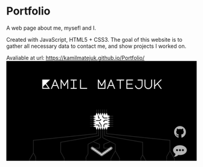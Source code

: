 # Portfolio
A web page about me, mysefl and I.

Created with JavaScript, HTML5 + CSS3.
The goal of this website is to gather all necessary data to contact me, and show projects I worked on.

Avaliable at url: https://kamilmatejuk.github.io/Portfolio/
![](img/webpage-img-1.PNG)

<!-- TABLE OF CONTENTS -->
<!-- ## Table of Contents

* [About the Project](#about-the-project)
  * [Built With](#built-with)
* [Getting Started](#getting-started)
  * [Prerequisites](#prerequisites)
  * [Installation](#installation)
* [Usage](#usage)
* [Authors](#authors)
* [License](#license) -->

<!-- ABOUT THE PROJECT -->
<!-- ## About The Project

  To-do-list is a simple web app that was created as a team project for *CodersCamp 2019*.
  The project's aim was to learn the basics of node.js and make apps for each backend and frontend and to enable communication between them. -->


<!-- ### Built With
The website was created with:
* [Node.js](https://nodejs.org)
* [mongoDB](https://www.mongodb.com/)
* [Bootstrap](https://getbootstrap.com)
* [Webpack](https://webpack.js.org/)
* [Babel](https://babeljs.io/)

A REST API was made with Express.js in Node.js.
Finally we deployed both apps using [Heroku](https://heroku.com) and *mongoDB* database in the cloud. -->

<!-- GETTING STARTED -->
<!-- ## Getting Started

To get a local copy up and running follow these simple steps.

### Prerequisites

* [Node.js](https://nodejs.org)

To check if you have Node.js installed, run this command in your terminal:
```sh
node -v
```

To confirm that you have npm installed you can run this command in your terminal:
```sh
npm -v
```

### Installation

1. Clone the repo
```sh
git clone https://github.com/teresakozera/To-do-list.git
```
2. Configure backend from the `backend` folder
```sh
  npm i
  npm run build
  npm run dev
```
3. Set up the environment variables
```sh
  NODE_ENV:               production
  toDoList_db:            database_connection_string
  todolist_jwtPrivateKey: mySecureKey
```
4. Configure frontend from the `frontend` folder
```sh
  npm i
  npm run build
  npm run dev
```
5. Try it yourself and have fun.
 -->

<!-- USAGE EXAMPLES -->
<!-- ## Usage
The app is quite simple to use. After reaching the website _[https://agile-reef-98211.herokuapp.com/](https://agile-reef-98211.herokuapp.com/)_ what you'll see is the view presented as in the screenshot below.

![](frontend/img/indexScreen.PNG)

After signing up you get access to your own to-do list. You can create many different lists with tasks that can help you organize your time.
Every list modification has to be confirmed by clicking on the "Save" button.

![](frontend/img/mainScreen.PNG)

All the changes are set in the database so your tasks will never get lost.
However you can be assured about your data safety. 
All the sensitive data such as passwords are hashed in order make your account safe.
So after logging out you can get back anywhen you want.
Have fun organizing your time and tasks in a comfortable way.

## Authors
* Kamil Matejuk - [KamilMatejuk](https://github.com/KamilMatejuk)
* Marek Sołdaczuk - [MarekSoldaczuk](https://github.com/MarekSoldaczuk)
* Teresa Kozera - [TeresaKozera](https://github.com/teresakozera) -->


<!-- LICENSE -->
<!-- ## License
Distributed under the MIT License. See [LICENSE](https://choosealicense.com/licenses/mit/) for more information.


**Project Link**: [https://github.com/teresakozera/To-do-list](https://github.com/teresakozera/To-do-list) -->
